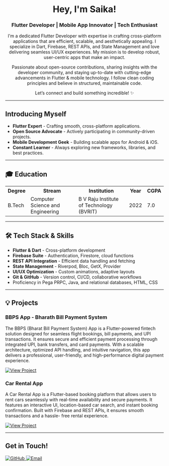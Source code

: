 <h1 align="center"> Hey, I'm Saika! </h1>

<h3 align="center"> Flutter Developer | Mobile App Innovator | Tech Enthusiast</h3>

<p align="center">
  I'm a dedicated Flutter Developer with expertise in crafting cross-platform applications  
  that are efficient, scalable, and aesthetically appealing. I specialize in Dart, Firebase, REST APIs, and State Management  
  and love delivering seamless UI/UX experiences. My mission is to develop robust, user-centric apps that make an impact.
</p>

<p align="center">
  Passionate about open-source contributions, sharing insights with the developer community,  
  and staying up-to-date with cutting-edge advancements in Flutter & mobile technology.  
  I follow clean coding principles and believe in structured, maintainable code.
</p>

<p align="center">
  Let’s connect and build something incredible! ✨
</p>

---

<h2> Introducing Myself</h2>
<ul>
  <li> <strong>Flutter Expert</strong> - Crafting smooth, cross-platform applications.</li>
  <li> <strong>Open Source Advocate</strong> - Actively participating in community-driven projects.</li>
  <li> <strong>Mobile Development Geek</strong> - Building scalable apps for Android & iOS.</li>
  <li> <strong>Constant Learner</strong> - Always exploring new frameworks, libraries, and best practices.</li>
</ul>

---

<h2>🎓 Education</h2>

<table>
  <tr>
    <th>Degree</th>
    <th>Stream</th>
    <th>Institution</th>
    <th>Year</th>
    <th>CGPA</th>
  </tr>
  <tr>
    <td>B.Tech</td>
    <td>Computer Science and Engineering</td>
    <td>B V Raju Institute of Technology (BVRIT)</td>
    <td>2022</td>
    <td>7.0</td>
  </tr>
</table>

---

<h2>🛠 Tech Stack & Skills</h2>
<ul>
  <li> <strong>Flutter & Dart</strong> - Cross-platform development</li>
  <li> <strong>Firebase Suite</strong> - Authentication, Firestore, cloud functions</li>
  <li> <strong>REST API Integration</strong> - Efficient data handling and fetching</li>
  <li> <strong>State Management</strong> - Riverpod, Bloc, GetX, Provider</li>
  <li> <strong>UI/UX Optimization</strong> - Custom animations, adaptive layouts</li>
  <li> <strong>Git & GitHub</strong> - Version control, CI/CD, collaborative workflows</li>
  <li> Proficiency in Pega PRPC, Java, and relational databases, HTML, CSS</li>

</ul>

---

<h2>💡 Projects</h2>

<div>
  <h3> BBPS App - Bharath Bill Payment System</h3>
  <p>The BBPS (Bharat Bill Payment System) App is a Flutter-powered fintech solution designed for seamless flight bookings, bill payments, and UPI transactions.         It ensures secure and efficient payment processing through integrated UPI, bank transfers, and card payments. With a scalable architecture, optimized               API handling, and intuitive navigation, this app delivers a professional, user-friendly, and high-performance digital payment experience.</p>
  <a href="https://github.com/saikaboppana/project_bbps" target="_blank">
    <img src="https://img.shields.io/badge/View%20Project-blue?style=for-the-badge" alt="View Project">
  </a>
</div>

<div>
  <h3> Car Rental App</h3>
  <p>A Car Rental App is a Flutter-based booking platform that allows users to rent cars seamlessly with real-time availability and secure payments. It features an         interactive UI, location-based car search, and instant booking confirmation. Built with Firebase and REST APIs, it ensures smooth transactions and a hassle-        free rental experience.</p>
  <a href="https://github.com/saikaboppana/car_rental" target="_blank">
    <img src="https://img.shields.io/badge/View%20Project-blue?style=for-the-badge" alt="View Project">
  </a>
</div>

---

<h2> Get in Touch!</h2>
<p>
  <a href="https://github.com/saikaboppana" target="_blank">
    <img src="https://img.shields.io/badge/GitHub-black?style=for-the-badge&logo=github" alt="GitHub">
  </a>
  <a href="mailto:saikaboppana1145@gmail.com">
    <img src="https://img.shields.io/badge/Email-red?style=for-the-badge&logo=gmail" alt="Email">
  </a>
</p>


